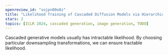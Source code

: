 ```yaml
---
openreview_id: "sojpn00o8z"
title: "Likelihood Training of Cascaded Diffusion Models via Hierarchical Volume-preserving Maps"
stars: 2
topics: [ICLR 2024, cascaded generation, image generation, TODO]
---
```


Cascaded generative models usually has intractable likelihood.
By choosing particular downsampling transformations, we can ensure tractable likelihood.
